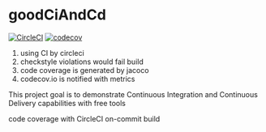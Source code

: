 # goodCiAndCd
[![CircleCI](https://circleci.com/gh/dverbovskiy/goodCiAndCd.svg?style=svg)](https://circleci.com/gh/dverbovskiy/goodCiAndCd)
[![codecov](https://codecov.io/gh/dverbovskiy/goodCiAndCd/branch/master/graph/badge.svg)](https://codecov.io/gh/dverbovskiy/goodCiAndCd)

1. using CI by circleci
2. checkstyle violations would fail build
3. code coverage is generated by jacoco
4. codecov.io is notified with metrics

This project goal is to demonstrate Continuous Integration and Continuous Delivery capabilities with free tools

code coverage with CircleCI on-commit build
